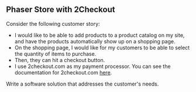 ## Phaser Store with 2Checkout

Consider the following customer story:

 - I would like to be able to add products to a product catalog on my site, and have the products automatically show up on a shopping page.
 - On the shopping page, I would like for my customers to be able to select the quantity of items to purchase.
 - Then, they can hit a checkout button.
 - I use 2checkout.com as my payment processor. You can see the documentation for 2checkout.com [here](http://developers.2checkout.com).

Write a software solution that addresses the customer's needs.

